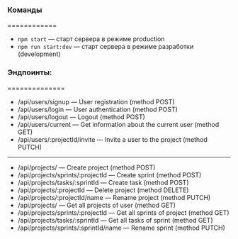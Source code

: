 ### Команды

============

- `npm start` &mdash; старт сервера в режиме production
- `npm run start:dev` &mdash; старт сервера в режиме разработки (development)

### Эндпоинты:

==============

- /api/users/signup &mdash; User registration (method POST)
- /api/users/login &mdash; User authentication (method POST)
- /api/users/logout &mdash; Logout (method POST)
- /api/users/current &mdash; Get information about the current user (method GET)
- /api/users/:projectId/invite &mdash; Invite a user to the project (method
  PUTCH)

---

- /api/projects/ &mdash; Create project (method POST)
- /api/projects/sprints/:projectId &mdash; Create sprint (method POST)
- /api/projects/tasks/:sprintId &mdash; Create task (method POST)
- /api/projects/:projectId &mdash; Delete project (method DELETE)
- /api/projects/:projectId/name &mdash; Rename project (method PUTCH)
- /api/projects/ &mdash; Get all projects of user (method GET)
- /api/projects/sprints/:projectId &mdash; Get all sprints of project (method
  GET)
- /api/projects/tasks/:sprintId &mdash; Get all tasks of sprint (method GET)
- /api/projects/sprints/:sprintId/name &mdash; Rename sprint (method PUTCH)
